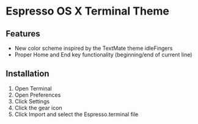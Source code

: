 # Espresso OS X Terminal Theme

## Features
* New color scheme inspired by the TextMate theme idleFingers
* Proper Home and End key functionality (beginning/end of current line)

## Installation
1. Open Terminal
2. Open Preferences
3. Click Settings
4. Click the gear icon
5. Click Import and select the Espresso.terminal file